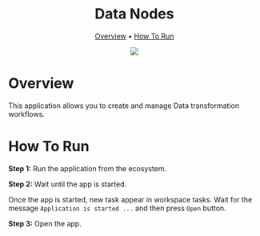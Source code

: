 <div align="center" markdown>

# Data Nodes
  
<p align="center">
  <a href="#Overview">Overview</a> •
  <a href="#How-To-Run">How To Run</a>
</p>


[![](https://img.shields.io/badge/slack-chat-green.svg?logo=slack)](https://supervise.ly/slack)

</div>

# Overview

This application allows you to create and manage Data transformation workflows.

# How To Run

**Step 1:** Run the application from the ecosystem.

**Step 2:** Wait until the app is started.

Once the app is started, new task appear in workspace tasks. Wait for the message `Application is started ...` and then press `Open` button.

**Step 3:** Open the app.

